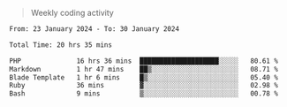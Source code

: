 > Weekly coding activity
<!--START_SECTION:waka-->

```txt
From: 23 January 2024 - To: 30 January 2024

Total Time: 20 hrs 35 mins

PHP              16 hrs 36 mins  ████████████████████░░░░░   80.61 %
Markdown         1 hr 47 mins    ██▒░░░░░░░░░░░░░░░░░░░░░░   08.71 %
Blade Template   1 hr 6 mins     █▒░░░░░░░░░░░░░░░░░░░░░░░   05.40 %
Ruby             36 mins         ▓░░░░░░░░░░░░░░░░░░░░░░░░   02.98 %
Bash             9 mins          ▒░░░░░░░░░░░░░░░░░░░░░░░░   00.78 %
```

<!--END_SECTION:waka-->

